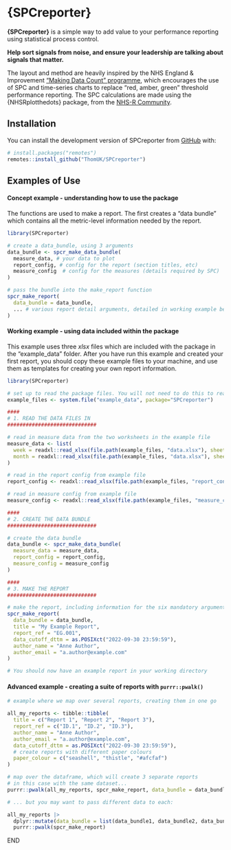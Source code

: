 
<!-- README.md is generated from README.Rmd. Please edit that file -->

# {SPCreporter}

**{SPCreporter}** is a simple way to add value to your performance
reporting using statistical process control.

**Help sort signals from noise, and ensure your leadership are talking
about signals that matter.**

The layout and method are heavily inspired by the NHS England &
Improvement [“Making Data Count”
programme](https://bmjleader.bmj.com/content/5/4/252), which encourages
the use of SPC and time-series charts to replace “red, amber, green”
threshold performance reporting. The SPC calculations are made using the
{NHSRplotthedots} package, from the [NHS-R
Community](https://nhsrcommunity.com/).

## Installation

You can install the development version of SPCreporter from
[GitHub](https://github.com/ThomUK/SPCreporter) with:

``` r
# install.packages("remotes")
remotes::install_github("ThomUK/SPCreporter")
```

## Examples of Use

#### Concept example - understanding how to use the package

The functions are used to make a report. The first creates a “data
bundle” which contains all the metric-level information needed by the
report.

``` r
library(SPCreporter)

# create a data_bundle, using 3 arguments
data_bundle <- spcr_make_data_bundle(
  measure_data, # your data to plot
  report_config, # config for the report (section titles, etc)
  measure_config  # config for the measures (details required by SPC)
)

# pass the bundle into the make_report function
spcr_make_report(
  data_bundle = data_bundle,
  ... # various report detail arguments, detailed in working example below
)
```

#### Working example - using data included within the package

This example uses three *xlsx* files which are included with the package
in the “example_data” folder. After you have run this example and
created your first report, you should copy these example files to your
machine, and use them as templates for creating your own report
information.

``` r
library(SPCreporter)

# set up to read the package files. You will not need to do this to read your own data.
example_files <- system.file("example_data", package="SPCreporter")

####
# 1. READ THE DATA FILES IN
#############################

# read in measure data from the two worksheets in the example file
measure_data <- list(
  week = readxl::read_xlsx(file.path(example_files, "data.xlsx"), sheet = "week"),
  month = readxl::read_xlsx(file.path(example_files, "data.xlsx"), sheet = "month")
)

# read in the report config from example file
report_config <- readxl::read_xlsx(file.path(example_files, "report_config.xlsx"))

# read in measure config from example file
measure_config <- readxl::read_xlsx(file.path(example_files, "measure_config.xlsx"))

####
# 2. CREATE THE DATA BUNDLE
#############################

# create the data bundle
data_bundle <- spcr_make_data_bundle(
  measure_data = measure_data, 
  report_config = report_config,
  measure_config = measure_config 
)

####
# 3. MAKE THE REPORT
#############################

# make the report, including information for the six mandatory arguments.
spcr_make_report(
  data_bundle = data_bundle,
  title = "My Example Report",
  report_ref = "EG.001",
  data_cutoff_dttm = as.POSIXct("2022-09-30 23:59:59"),
  author_name = "Anne Author",
  author_email = "a.author@example.com"
)

# You should now have an example report in your working directory
```

#### Advanced example - creating a suite of reports with `purrr::pwalk()`

``` r
# example where we map over several reports, creating them in one go

all_my_reports <- tibble::tibble(
  title = c("Report 1", "Report 2", "Report 3"),
  report_ref = c("ID.1", "ID.2", "ID.3"),
  author_name = "Anne Author",
  author_email = "a.author@example.com",
  data_cutoff_dttm = as.POSIXct("2022-09-30 23:59:59"),
  # create reports with different paper colours
  paper_colour = c("seashell", "thistle", "#afcfaf")
)

# map over the dataframe, which will create 3 separate reports
# in this case with the same dataset...
purrr::pwalk(all_my_reports, spcr_make_report, data_bundle = data_bundle)

# ... but you may want to pass different data to each:

all_my_reports |>
  dplyr::mutate(data_bundle = list(data_bundle1, data_bundle2, data_bundle3)) |>
  purrr::pwalk(spcr_make_report)
```

END
